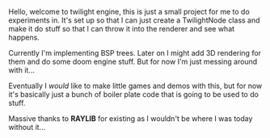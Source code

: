 Hello, welcome to twilight engine, this is just
a small project for me to do experiments in.
It's set up so that I can just create a
TwilightNode class and make it do stuff
so that I can throw it into the renderer and see
what happens.

Currently I'm implementing BSP trees.
Later on I might add 3D rendering for
them and do some doom engine stuff.
But for now I'm just messing around
with it...

Eventually I *would* like to make little
games and demos with this, but for now
it's basically just a bunch of boiler
plate code that is going to be used to do stuff.

Massive thanks to **RAYLIB** for existing as I wouldn't
be where I was today without it...